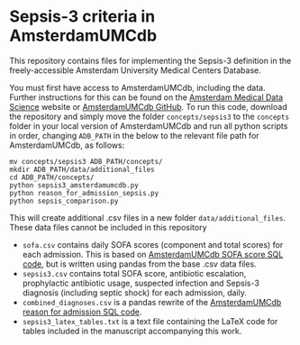 # Sepsis-3 criteria in AmsterdamUMCdb

This repository contains files for implementing the Sepsis-3 definition in the freely-accessible Amsterdam University Medical Centers Database.

You must first have access to AmsterdamUMCdb, including the data. Further instructions for this can be found on the [Amsterdam Medical Data Science](https://amsterdammedicaldatascience.nl/) website or [AmsterdamUMCdb GitHub](https://github.com/AmsterdamUMC/AmsterdamUMCdb). To run this code, download the repository and simply move the folder `concepts/sepsis3` to the `concepts` folder in your local version of AmsterdamUMCdb and run all python scripts in order, changing `ADB_PATH` in the below to the relevant file path for AmsterdamUMCdb, as follows:

```
mv concepts/sepsis3 ADB_PATH/concepts/
mkdir ADB_PATH/data/additional_files
cd ADB_PATH/concepts/
python sepsis3_amsterdamumcdb.py
python reason_for_admission_sepsis.py
python sepsis_comparison.py
```

This will create additional .csv files in a new folder `data/additional_files`. These data files cannot be included in this repository 
+ `sofa.csv` contains daily SOFA scores (component and total scores) for each admission. This is based on [AmsterdamUMCdb SOFA score SQL code](https://github.com/AmsterdamUMC/AmsterdamUMCdb/blob/master/concepts/severityscores/sofa.ipynb), but is written using pandas from the base .csv data files.
+ `sepsis3.csv` contains total SOFA score, antibiotic escalation, prophylactic antibiotic usage, suspected infection and Sepsis-3 diagnosis (including septic shock) for each admission, daily.
+ `combined_diagnoses.csv` is a pandas rewrite of the [AmsterdamUMCdb reason for admission SQL code](https://github.com/AmsterdamUMC/AmsterdamUMCdb/blob/master/concepts/diagnosis/reason_for_admission.ipynb).
+ `sepsis3_latex_tables.txt` is a text file containing the LaTeX code for tables included in the manuscript accompanying this work.
